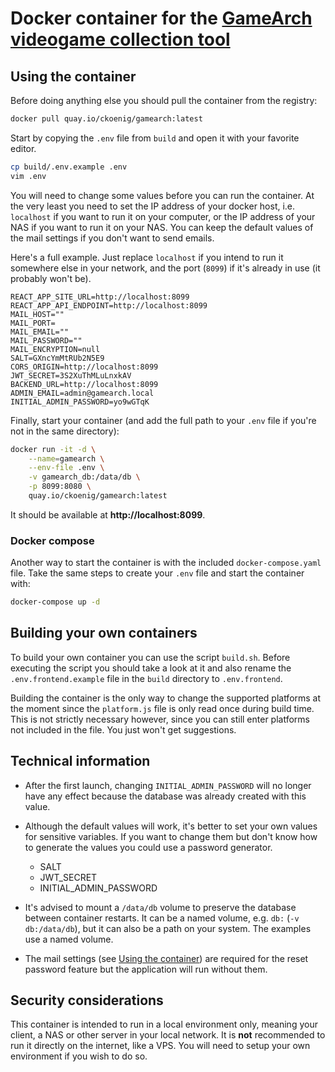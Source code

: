 # Docker container for the [GameArch videogame collection tool](https://github.com/Cryptec/GameArch)

## Using the container

Before doing anything else you should pull the container from the registry:

```bash
docker pull quay.io/ckoenig/gamearch:latest
```

Start by copying the `.env` file from `build` and open it with your favorite editor. 

```bash
cp build/.env.example .env
vim .env
```

You will need to change some values before you can run the container. At the very least you need to set the IP address of your docker host, i.e. `localhost` if you want to run it on your computer, or the IP address of your NAS if you want to run it on your NAS. You can keep the default values of the mail settings if you don't want to send emails.

Here's a full example. Just replace `localhost` if you intend to run it somewhere else in your network, and the port (`8099`) if it's already in use (it probably won't be).

```
REACT_APP_SITE_URL=http://localhost:8099
REACT_APP_API_ENDPOINT=http://localhost:8099
MAIL_HOST=""
MAIL_PORT=
MAIL_EMAIL=""
MAIL_PASSWORD=""
MAIL_ENCRYPTION=null
SALT=GXncYmMtRUb2N5E9
CORS_ORIGIN=http://localhost:8099
JWT_SECRET=3S2XuThMLuLnxkAV
BACKEND_URL=http://localhost:8099
ADMIN_EMAIL=admin@gamearch.local
INITIAL_ADMIN_PASSWORD=yo9wGTqK
```

Finally, start your container (and add the full path to your `.env` file if you're not in the same directory):

```bash
docker run -it -d \
    --name=gamearch \
    --env-file .env \
    -v gamearch_db:/data/db \
    -p 8099:8080 \
    quay.io/ckoenig/gamearch:latest
```

It should be available at **http://localhost:8099**.

### Docker compose

Another way to start the container is with the included `docker-compose.yaml` file. Take the same steps to create your `.env` file and start the container with:

```bash
docker-compose up -d
```


## Building your own containers

To build your own container you can use the script `build.sh`. Before executing the script you should take a look at it and also rename the `.env.frontend.example` file in the `build` directory to `.env.frontend`.

Building the container is the only way to change the supported platforms at the moment since the `platform.js` file is only read once during build time. This is not strictly necessary however, since you can still enter platforms not included in the file. You just won't get suggestions.

## Technical information

* After the first launch, changing `INITIAL_ADMIN_PASSWORD` will no longer have any effect because the database was already created with this value.

* Although the default values will work, it's better to set your own values for sensitive variables. If you want to change them but don't know how to generate the values you could use a password generator.

  * SALT
  * JWT_SECRET
  * INITIAL_ADMIN_PASSWORD

* It's advised to mount a `/data/db` volume to preserve the database between container restarts. It can be a named volume, e.g. `db:` (`-v db:/data/db`), but it can also be a path on your system. The examples use a named volume.

* The mail settings (see [Using the container](#using-the-container)) are required for the reset password feature but the application will run without them.

## Security considerations

This container is intended to run in a local environment only, meaning your client, a NAS or other server in your local network. It is **not** recommended to run it directly on the internet, like a VPS. You will need to setup your own environment if you wish to do so.